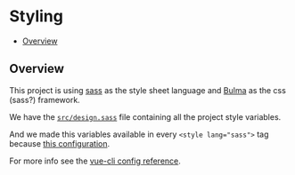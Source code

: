 # Styling

- [Overview](#overview)

## Overview

This project is using [sass](https://sass-lang.com/) as the style sheet language and [Bulma](http://bulma.io) as the css (sass?) framework.

We have the [`src/design.sass`](/src/design.sass) file containing all the project style variables.

And we made this variables available in every `<style lang="sass">` tag because [this configuration](/vue.config.js#L5).

For more info see the [vue-cli config reference](https://cli.vuejs.org/config/).
